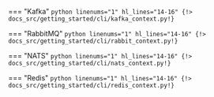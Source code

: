 === "Kafka"
    ```python linenums="1" hl_lines="14-16"
    {!> docs_src/getting_started/cli/kafka_context.py!}
    ```

=== "RabbitMQ"
    ```python linenums="1" hl_lines="14-16"
    {!> docs_src/getting_started/cli/rabbit_context.py!}
    ```

=== "NATS"
    ```python linenums="1" hl_lines="14-16"
    {!> docs_src/getting_started/cli/nats_context.py!}
    ```

=== "Redis"
    ```python linenums="1" hl_lines="14-16"
    {!> docs_src/getting_started/cli/redis_context.py!}
    ```
